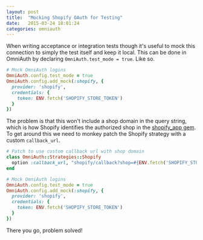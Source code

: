 ```yaml
---
layout: post
title:  "Mocking Shopify OAuth for Testing"
date:   2015-03-24 18:01:24
categories: omniauth
---
```


When writing acceptance or integration tests though it's useful to mock this
connection to simply the test itself and keep it local. This can be done in
OmniAuth by declaring `OmniAuth.test_mode = true`. Like so.

```ruby
# Mock OmniAuth logins
OmniAuth.config.test_mode = true
OmniAuth.config.add_mock(:shopify, {
  provider: 'shopify',
  credentials: {
    token: ENV.fetch('SHOPIFY_STORE_TOKEN')
  }
})
```

The problem is that this won't include a shop domain in the query string, which
is how Shopify identifies the authorized shop in the [shopify_app gem](https://github.com/Shopify/shopify_app).
To get around this we need to monkey patch the Shopify strategy with a custom
`callback_url`.

```ruby
# Patch to use custom callback url with shop domain
class OmniAuth::Strategies::Shopify
  option :callback_url, "shopify/callback?shop=#{ENV.fetch('SHOPIFY_STORE_DOMAIN')}"
end

# Mock OmniAuth logins
OmniAuth.config.test_mode = true
OmniAuth.config.add_mock(:shopify, {
  provider: 'shopify',
  credentials: {
    token: ENV.fetch('SHOPIFY_STORE_TOKEN')
  }
})
```

There you go, problem solved!
